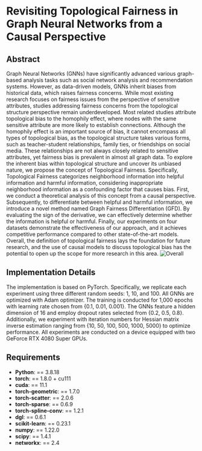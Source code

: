 # Revisiting Topological Fairness in Graph Neural Networks from a Causal Perspective
## Abstract
Graph Neural Networks (GNNs) have significantly advanced various graph-based analysis tasks such as social network analysis and recommendation systems. However, as data-driven models, GNNs inherit biases from historical data, which raises fairness concerns. While most existing research focuses on fairness issues from the perspective of sensitive attributes, studies addressing fairness concerns from the topological structure perspective remain underdeveloped. Most related studies attribute topological bias to the homophily effect, where nodes with the same sensitive attribute are more likely to establish connections. Although the homophily effect is an important source of bias, it cannot encompass all types of topological bias, as the topological structure takes various forms, such as teacher-student relationships, family ties, 
or friendships on social media. These relationships are not always closely related to sensitive attributes, yet fairness bias is prevalent in almost all graph data. To explore the inherent bias within topological structure and uncover its unbiased nature, we propose the concept of Topological Fairness. Specifically, Topological Fairness categorizes neighborhood information into helpful information and harmful information, considering inappropriate neighborhood information as a confounding factor that causes bias. First, we conduct a theoretical analysis of this concept from a causal perspective. Subsequently, to differentiate between helpful and harmful information, we introduce a novel method named Graph Fairness Differentiation (GFD). By evaluating the sign of the derivative, we can effectively determine whether the information is helpful or harmful. Finally, our experiments on four datasets demonstrate the effectiveness of our approach, 
and it achieves competitive performance compared to other state-of-the-art models. Overall, the definition of topological fairness lays the foundation for future research, and the use of causal models to discuss topological bias has the potential to open up the scope for more research in this area.
![Overall](https://github.com/user-attachments/assets/3ea8a4ca-d0fc-49c4-8163-c2b84ffbf023)
## Implementation Details
The implementation is based on PyTorch. Specifically, we replicate each experiment using three different random seeds: 1, 10, and 100. All GNNs are optimized with Adam optimizer. The training is conducted for 1,000 epochs with learning rate chosen from \{0.1, 0.01, 0.001\}. The GNNs feature a hidden dimension of 16 and employ dropout rates selected from \{0.2, 0.5, 0.8\}. Additionally, we experiment with iteration numbers for Hessian matrix inverse estimation ranging from \{10, 50, 100, 500, 1000, 5000\} to optimize performance. All experiments are conducted on a device equipped with two GeForce RTX 4080 Super GPUs.
## Requirements
- **Python**: == 3.8.18
- **torch**: == 1.8.0 + cu111
- **cuda**: == 11.1
- **torch-geometric**: == 1.7.0
- **torch-scatter**: == 2.0.6
- **torch-sparse**: == 0.6.9
- **torch-spline-conv**: == 1.2.1
- **dgl**: == 0.6.1
- **scikit-learn**: == 0.23.1
- **numpy**: == 1.22.0
- **scipy**: == 1.4.1
- **networkx**: == 2.4
